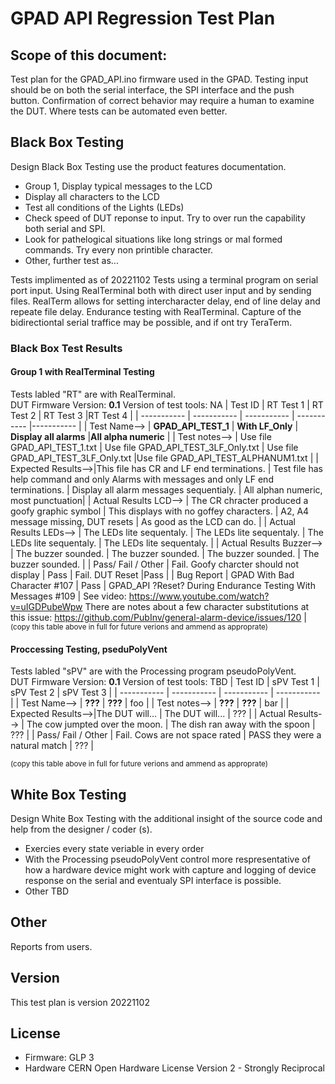 # GPAD API Regression Test Plan

## Scope of this document:
Test plan for the GPAD_API.ino firmware used in the GPAD.
Testing input should be on both the serial interface, the SPI interface and the push button.
Confirmation of correct behavior may require a human to examine the DUT. Where tests can be automated even better.

## Black Box Testing
Design Black Box Testing use the product features documentation.
* Group 1, Display typical messages to the LCD
* Display all characters to the LCD
* Test all conditions of the Lights (LEDs) 
* Check speed of DUT reponse to input. Try to over run the capability both serial and SPI.
* Look for pathelogical situations like long strings or mal formed commands. Try every non printible character.
* Other, further test as...

Tests implimented as of 20221102
Tests using a terminal program on serial port input. Using RealTerminal both with direct user input and by sending files. RealTerm allows for setting intercharacter delay, end of line delay and repeate file delay. 
Endurance testing with RealTerminal. Capture of the bidirectiontal serial traffice may be possible, and if ont try TeraTerm.

### Black Box Test Results 
#### Group 1 with RealTerminal Testing  
Tests labled "RT" are with RealTerminal.  
DUT Firmware Version: **0.1**
Version of test tools: NA
| Test ID            | RT Test 1  | RT Test 2  | RT Test 3  |RT Test 4  |
| -----------        | ----------- | ----------- | ----------- |----------- |
| Test Name-->       | **GPAD_API_TEST_1**  | **With LF_Only**  |  **Display all alarms** |**All alpha numeric** |
| Test notes-->      | Use file GPAD_API_TEST_1.txt  | Use file GPAD_API_TEST_3LF_Only.txt  | Use file GPAD_API_TEST_3LF_Only.txt  |Use file GPAD_API_TEST_ALPHANUM1.txt  |
| Expected Results-->|This file has CR and LF end terminations.     | Test file has help command and only Alarms with messages and only LF end terminations. | Display all alarm messages sequentialy.  | All alphan numeric, most punctuation|
| Actual Results LCD-->  | The CR chracter produced a goofy graphic symbol      | This displays with no goffey characters. | A2, A4 message missing, DUT resets | As good as the LCD can do.   |
| Actual Results LEDs-->  | The LEDs lite sequentaly.  | The LEDs lite sequentaly. | The LEDs lite sequentaly. | The LEDs lite sequentaly.   |
| Actual Results Buzzer-->  | The buzzer sounded.  | The buzzer sounded. | The buzzer sounded. | The buzzer sounded.   |
| Pass/ Fail / Other | Fail. Goofy charcter should not display       | Pass        | Fail. DUT Reset        |Pass  |
| Bug Report         | GPAD With Bad Character #107       | Pass        | GPAD_API ?Reset? During Endurance Testing With Messages #109 |  See video: https://www.youtube.com/watch?v=uIGDPubeWpw There are notes about a few character substitutions at this issue: https://github.com/PubInv/general-alarm-device/issues/120
|
<sub>(copy this table above in full for future verions and ammend as approprate)</sub>

#### Proccessing Testing, pseduPolyVent
Tests labled "sPV" are with the Processing program pseudoPolyVent.  
DUT Firmware Version: **0.1**
Version of test tools: TBD
| Test ID            | sPV Test 1  | sPV Test 2  | sPV Test 3  |
| -----------        | ----------- | ----------- | ----------- |
| Test Name-->       | **???**  | **???**  | foo |
| Test notes-->      | **???**  | **???**  | bar |
| Expected Results-->|The DUT will... | The DUT will... | ???       |
| Actual Results-->  | The cow jumpted over the moon. | The dish ran away with the spoon | ???       |
| Pass/ Fail / Other | Fail. Cows are not space rated | PASS they were a natural match    | ???       |

<sub>(copy this table above in full for future verions and ammend as approprate)</sub>


## White Box Testing
Design White Box Testing with the additional insight of the source code and help from the designer / coder (s).
* Exercies every state veriable in every order
* With the Processing pseudoPolyVent control more respresentative of how a hardware device might work with capture and logging of device response on the serial and eventualy SPI interface is possible.
* Other TBD

## Other
Reports from users.

## Version
This test plan is version 20221102

## License

* Firmware: GLP 3
* Hardware CERN Open Hardware License Version 2 - Strongly Reciprocal
